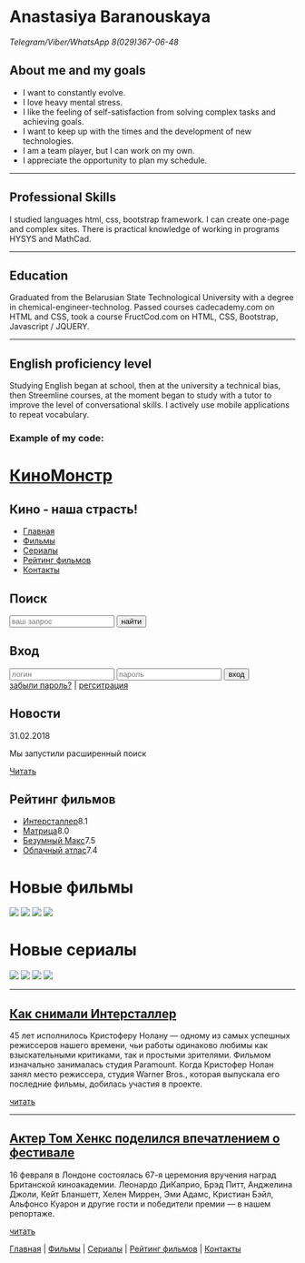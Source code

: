 # Anastasiya Baranouskaya
*Telegram/Viber/WhatsApp 8(029)367-06-48*
## About me and my goals
- I want to constantly evolve. 
- I love heavy mental stress. 
- I like the feeling of self-satisfaction from solving complex tasks and achieving goals. 
- I want to keep up with the times and the development of new technologies.
- I am a team player, but I can work on my own. 
- I appreciate the opportunity to plan my schedule.
***
## Professional Skills
I studied languages html, css, bootstrap framework. I can create one-page and complex sites. There is practical knowledge of working in programs HYSYS and MathCad.
***
## Education
Graduated from the Belarusian State Technological University with a degree in chemical-engineer-technolog. Passed courses cadecademy.com on HTML and CSS, took a course FructCod.com on HTML, CSS, Bootstrap, Javascript / JQUERY.
***
## English proficiency level
Studying English began at school, then at the university a technical bias, then Streemline courses, at the moment began to study with a tutor to improve the level of conversational skills. I actively use mobile applications to repeat vocabulary.
### Example of my code:
<!DOCTYPE html>
<html lang="ru">
<head>
    <meta charset="UTF-8">
    <meta name="viewport" content="width=device-width, initial-scale=1.0">
    <meta http-equiv="X-UA-Compatible" content="ie=edge">
    <meta name="keywords" content="films,online, serials">
    <link rel="stylesheet" href="css/style.css">
</head>
<body>
    <div class="main">
        <div class="header">
            <div class="logo">
                <div class="logo_text">
                    <h1><a href="index.html">КиноМонстр</a></h1>
                    <h2>Кино - наша страсть!</h2>
                </div>
            </div>
            <div class="menubar">
                <ul class="menu">
                    <li class="selected"><a href="index.html">Главная</a></li>
                    <li><a href="films.html">Фильмы</a></li>
                    <li><a href="#">Сериалы</a></li>
                    <li><a href="reiting.html">Рейтинг фильмов</a></li>
                    <li><a href="contact.html">Контакты</a></li>
                </ul>
            </div>
        </div>
        <div class="side_content">
            <div class="sidebar_container">
                <div class="sidebar">
                    <h2>Поиск</h2>
                    <form method="post" action="#" id="search_form">
                           <input type="search" name="search_failed" placeholder="ваш запрос"/>
                           <input type="submit" class="btn" value="найти"/>
                    </form> 
                </div>
                <div class="sidebar">
                    <h2>Вход</h2>
                    <form method="post" action="#" id="login">
                        <input type="text" name="login_failed" placeholder="логин"/>
                        <input type="password" name="password_failed" placeholder="пароль"/>
                        <input type="submit" class="btn" value="вход"/>
                        <div class="lables_password_text">
                            <span><a href="#">забыли пароль?</a></span> | <span><a href="#">регситрация</a></span>
                        </div>
                    </form>
                </div>
                <div class="sidebar">
                    <h2>Новости</h2>
                    <span>31.02.2018</span>
                    <p>Мы запустили расширенный поиск</p>
                    <a href="#">Читать</a>
                </div>
                <div class="sidebar">
                    <h2>Рейтинг фильмов</h2>
                    <ul>
                        <li><a href="#">Интерсталлер</a><span class="rating_sidebar">8.1</span></li>
                        <li><a href="#">Матрица</a><span class="rating_sidebar">8.0</span></li>
                        <li><a href="#">Безумный Макс</a><span class="rating_sidebar">7.5</span></li>
                        <li><a href="#">Облачный атлас</a><span class="rating_sidebar">7.4</span></li>
                    </ul>
                </div>
            </div>
            <div class="content">
                    <h1>Новые фильмы</h1>
                    <div class="films_block">
                        <a href="#"><img src="img/matrix.png"></a>
                        <a href="#"><img src="img/max.png"></a>
                        <a href="show.html"><img src="img/inter.png"></a>
                        <a href="#"><img src="img/cloud.png"></a>
                    </div>
                    <h1>Новые сериалы</h1>
                    <div class="films_block">
                        <a href="#"><img src="img/dead.png"></a>
                        <a href="#"><img src="img/silicon.png"></a>
                        <a href="#"><img src="img/breakingbad.png"></a>
                        <a href="#"><img src="img/xfiles.png"></a>
                    </div>
            </div>
            <div class="posts">
                        <hr>
                        <h2><a href="#">Как снимали Интерсталлер</a></h2>
                        <div class="posts_content">
                            <p>45 лет исполнилось Кристоферу Нолану — одному из самых успешных режиссеров нашего времени, чьи работы одинаково любимы как взыскательными критиками, так и простыми зрителями. Фильмом изначально занималась студия Paramount. Когда Кристофер Нолан занял место режиссера, студия Warner Bros., которая выпускала его последние фильмы, добилась участия в проекте.</p>
                        </div>
                        <p><a href="#">читать</a></p>
                        <hr>
                        <h2><a href="#">Актер Том Хенкс поделился впечатлением о фестивале</a></h2>
                        <div class="posts_content">
                            <p>16 февраля в Лондоне состоялась 67-я церемония вручения наград Британской киноакадемии. Леонардо ДиКаприо, Брэд Питт, Анджелина Джоли, Кейт Бланшетт, Хелен Миррен, Эми Адамс, Кристиан Бэйл, Альфонсо Куарон и другие гости и победители премии — в нашем репортаже.</p>
                        </div>
                        <p><a href="#">читать</a></p>
            </div>
        </div>
        <div class="footer">
            <p>
            <a href="index.html">Главная</a> |
                <a href="films.html">Фильмы</a> |
                <a href="#">Сериалы</a> |
                <a href="reiting.html">Рейтинг фильмов</a> |
                <a href="contact.html">Контакты</a>
            </p>
        </div>
    </div> 
</body>
</html>
